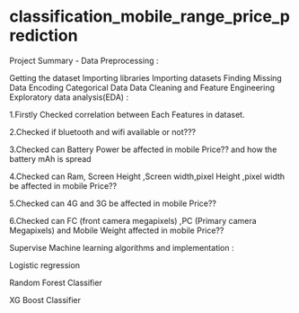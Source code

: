 # classification_mobile_range_price_prediction
Project Summary -
Data Preprocessing :

Getting the dataset
Importing libraries
Importing datasets
Finding Missing Data
Encoding Categorical Data
Data Cleaning and Feature Engineering
Exploratory data analysis(EDA) :

1.Firstly Checked correlation between Each Features in dataset.

2.Checked if bluetooth and wifi available or not???

3.Checked can Battery Power be affected in mobile Price?? and how the battery mAh is spread

4.Checked can Ram, Screen Height ,Screen width,pixel Height ,pixel width be affected in mobile Price??

5.Checked can 4G and 3G be affected in mobile Price??

6.Checked can FC (front camera megapixels) ,PC (Primary camera Megapixels) and Mobile Weight affected in mobile Price??

Supervise Machine learning algorithms and implementation :

Logistic regression

Random Forest Classifier

XG Boost Classifier
